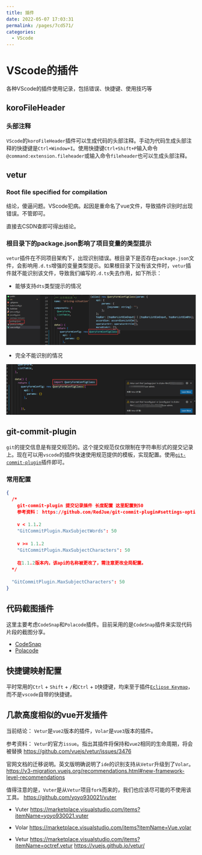 ```yaml
---
title: 插件
date: 2022-05-07 17:03:31
permalink: /pages/7cd571/
categories: 
  - VScode
---
```


# VScode的插件
各种VScode的插件使用记录，包括错误、快捷键、使用技巧等


## koroFileHeader
### 头部注释
`VScode`的`koroFileHeader`插件可以生成代码的头部注释。手动为代码生成头部注释的快捷键是`Ctrl+Window+I`。使用快捷键`Ctrl+Shift+P`输入命令`@command:extension.fileheader`或输入命令`fileheader`也可以生成头部注释。



## vetur

### Root file specified for compilation
结论，傻逼问题。VScode犯病。起因是重命名了vue文件，导致插件识别时出现错误。不管即可。

直接去CSDN查即可得出结论。


### 根目录下的package.json影响了项目变量的类型提示
`vetur`插件在不同项目架构下，出现识别错误。根目录下是否存在`package.json`文件，会影响用`.d.ts`增强的变量类型提示。如果根目录下没有该文件时，`vetur`插件就不能识别该文件，导致我们编写的`.d.ts`失去作用，如下所示：

- 能够支持`dts`类型提示的情况

![image-20221129155137613](https://raw.githubusercontent.com/RuanZhongNan/img-store/main/img/image-20221129155137613.png)



- 完全不能识别的情况

![image-20221129155202158](https://raw.githubusercontent.com/RuanZhongNan/img-store/main/img/image-20221129155202158.png)





## git-commit-plugin
`git`的提交信息是有提交规范的。这个提交规范仅仅限制在字符串形式的提交记录上。现在可以用`vscode`的插件快速使用规范提供的模板，实现配置。使用[`git-commit-plugin`](https://marketplace.visualstudio.com/items?itemName=redjue.git-commit-plugin)插件即可。

### 常用配置
``` json
{
  /*
    git-commit-plugin 提交记录插件 长度配置 这里配置到50
    参考资料： https://github.com/RedJue/git-commit-plugin#settings-options

    v < 1.1.2
    "GitCommitPlugin.MaxSubjectWords": 50

    v >= 1.1.2
    "GitCommitPlugin.MaxSubjectCharacters": 50

    在1.1.2版本内，该api的名称被更改了，需注意更改全局配置。
  */
  
  "GitCommitPlugin.MaxSubjectCharacters": 50
}
```

## 代码截图插件
这里主要考虑`CodeSnap`和`Polacode`插件。目前采用的是`CodeSnap`插件来实现代码片段的截图分享。

- [CodeSnap](https://marketplace.visualstudio.com/items?itemName=adpyke.codesnap)
- [Polacode](https://marketplace.visualstudio.com/items?itemName=pnp.polacode)


## 快捷键映射配置
平时常用的`Ctrl` + `Shift` + `/`和`Ctrl` + `D`快捷键，均来至于插件[`Eclipse Keymap`](https://marketplace.visualstudio.com/items?itemName=alphabotsec.vscode-eclipse-keybindings)，而不是`vscode`自带的快捷键。




## 几款高度相似的vue开发插件
当前结论：
`Vetur`是`vue2`版本的插件，`Volar`是`vue3`版本的插件。

参考资料：
`Vetur`的官方`issue`。指出其插件将保持和`vue2`相同的生命周期，将会被替换
https://github.com/vuejs/vetur/issues/3476

官网文档的迁移说明。英文版明确说明了`ide`的识别支持从`Vetur`升级到了`Volar`。
https://v3-migration.vuejs.org/recommendations.html#new-framework-level-recommendations

值得注意的是，`Vuter`是从`Vetur`项目`fork`而来的，我们也应该尽可能的不使用该工具。
https://github.com/yoyo930021/vuter


- Vuter
https://marketplace.visualstudio.com/items?itemName=yoyo930021.vuter

- Volar
https://marketplace.visualstudio.com/items?itemName=Vue.volar

- Vetur
https://marketplace.visualstudio.com/items?itemName=octref.vetur
https://vuejs.github.io/vetur/
